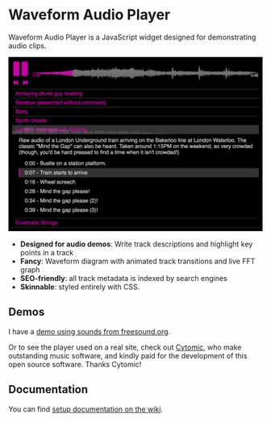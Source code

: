 Waveform Audio Player
=====================

Waveform Audio Player is a JavaScript widget designed for demonstrating audio clips.

<a href="https://cdn.rawgit.com/BernieSumption/waveform-audio-player/master/release/demo.html"><img src="https://github.com/BernieSumption/waveform-audio-player/raw/master/sample-player-image.png"></a>

 * **Designed for audio demos**: Write track descriptions and highlight key points in a track
 * **Fancy**: Waveform diagram with animated track transitions and live FFT graph
 * **SEO-friendly**: all track metadata is indexed by search engines
 * **Skinnable**: styled entirely with CSS.

Demos
-----

I have a [demo using sounds from freesound.org](https://berniesumption.github.io/waveform-audio-player/release/demo.html).

Or to see the player used on a real site, check out <a href="https://cytomic.com/">Cytomic</a>, who make outstanding music software, and kindly paid for the development of this open source software. Thanks Cytomic!

Documentation
-------------

You can find [setup documentation on the wiki](https://github.com/BernieSumption/waveform-audio-player/wiki/).
